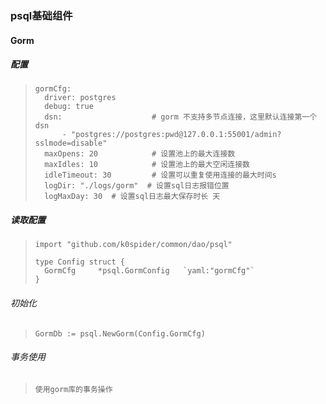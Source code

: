 ### psql基础组件

#### Gorm

##### 配置

> ```
> gormCfg:
>   driver: postgres
>   debug: true
>   dsn:                    # gorm 不支持多节点连接，这里默认连接第一个dsn
>       - "postgres://postgres:pwd@127.0.0.1:55001/admin?sslmode=disable"
>   maxOpens: 20            # 设置池上的最大连接数
>   maxIdles: 10            # 设置池上的最大空闲连接数
>   idleTimeout: 30         # 设置可以重复使用连接的最大时间s
>   logDir: "./logs/gorm"  # 设置sql日志报错位置
>   logMaxDay: 30  # 设置sql日志最大保存时长 天
> ```

##### 读取配置

> ```
> import "github.com/k0spider/common/dao/psql"
> 
> type Config struct {
>   GormCfg     *psql.GormConfig   `yaml:"gormCfg"`
> }
> ```

###### 初始化

> ```
> GormDb := psql.NewGorm(Config.GormCfg)
> ```

###### 事务使用

> ```
> 使用gorm库的事务操作
> ```